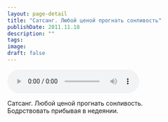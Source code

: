 ```yaml
---
layout: page-detail
title: "Сатсанг. Любой ценой прогнать сонливость"
publishDate: 2011.11.18
description: ""
tags:
image:
draft: false
---
```


<audio title="2011.11.18 - Сатсанг. Любой ценой прогнать сонливость.mp3" src="https://filer-api.advayta.org/v1.0/public/files/74513" controls=""></audio>

 Сатсанг. Любой ценой прогнать сонливость.   
 Бодрствовать прибывая в недеянии.  

  
